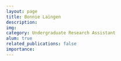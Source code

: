 ```yaml
---
layout: page
title: Bonnie Laingen
description:
img:
category: Undergraduate Research Assistant
alum: true
related_publications: false
importance:
---
```

